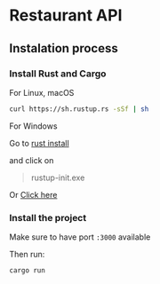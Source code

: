 # Restaurant API

## Instalation process

### Install Rust and Cargo

For Linux, macOS

```sh
curl https://sh.rustup.rs -sSf | sh
```

For Windows

Go to [rust install](https://doc.rust-lang.org/cargo/getting-started/installation.html)

and click on

> rustup-init.exe

Or [Click here](https://win.rustup.rs/)

### Install the project

Make sure to have port `:3000` available

Then run:

```sh
cargo run
```

